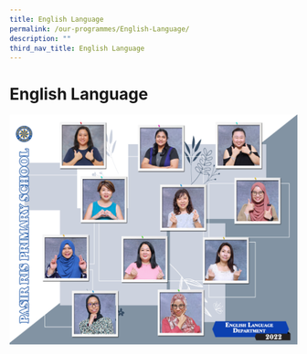 ```yaml
---
title: English Language
permalink: /our-programmes/English-Language/
description: ""
third_nav_title: English Language
---
```

# **English Language**

![](/images/Department/EL-updated.jpg)